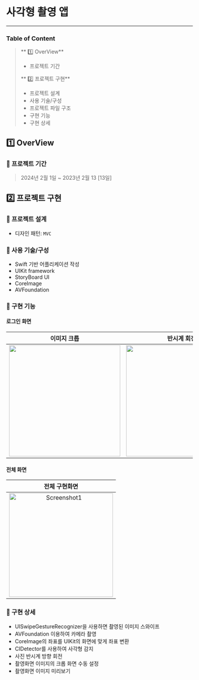 # 사각형 촬영 앱
---

### Table of Content

> ** 1️⃣ OverView**
>
> - 프로젝트 기간 
>
> ** 2️⃣ 프로젝트 구현**
>
> - 프로젝트 설계
> - 사용 기술/구성
> - 프로젝트 파일 구조
> - 구현 기능
> - 구현 상세


## 1️⃣ OverView

### 📍 프로젝트 기간

> 2024년 2월 1일 ~ 2023년 2월 13 [13일]

## 2️⃣ 프로젝트 구현

### 📍 프로젝트 설계

- 디자인 패턴: `MVC`

### 📍 사용 기술/구성

- Swift 기반 어플리케이션 작성
- UIKit framework
- StoryBoard UI
- CoreImage
- AVFoundation

### 📍 구현 기능

#### 로그인 화면

| 이미지 크롭 | 반시계 회전 | Repoint |
|:-------:|:-------:|:-------:|
| <img src="https://github.com/ehdwns0814/OpticalCharacterRecognitionApp/assets/97822621/e3f3e976-63c9-4eeb-ae5e-d81207536ff0" width="300px"> | <img src="https://github.com/ehdwns0814/OpticalCharacterRecognitionApp/assets/97822621/5435e669-426a-4c21-9acc-184e89ad2b53" width="300px"> | <img src="https://github.com/ehdwns0814/OpticalCharacterRecognitionApp/assets/97822621/daa1d2fb-b1b8-4a81-82c8-fab006be616f" width="300px">

#### 전체 화면


| 전체 구현화면 |
|:----------------------------------:|
| <img width="280" height="auto" alt="Screenshot1" src="https://github.com/ehdwns0814/OpticalCharacterRecognitionApp/assets/97822621/4b96dae2-5984-4746-9d2c-18bad840f6ec"> | 


### 📍 구현 상세

- UISwipeGestureRecognizer을 사용하면 촬영된 이미지 스와이프
- AVFoundation 이용하여 카메라 촬영
- CoreImage의 좌표를 UIKit의 화면에 맞게 좌표 변환
- CIDetector를 사용하여 사각형 감지
- 사진 반시계 방향 회전
- 촬영화면 이미지의 크롭 화면 수동 설정
- 촬영화면 이미지 미리보기
